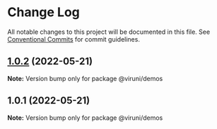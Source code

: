 # Change Log

All notable changes to this project will be documented in this file.
See [Conventional Commits](https://conventionalcommits.org) for commit guidelines.

## [1.0.2](https://github.com/GouFuJun/viruni-libs/compare/@viruni/demos@1.0.1...@viruni/demos@1.0.2) (2022-05-21)

**Note:** Version bump only for package @viruni/demos





## 1.0.1 (2022-05-21)

**Note:** Version bump only for package @viruni/demos
